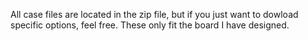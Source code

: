 All case files are located in the zip file, but if you just want to dowload specific options, feel free. These only fit the board I have designed.
